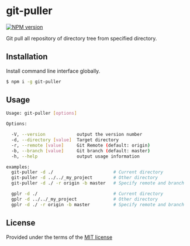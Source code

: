 # git-puller
[![NPM version](https://badge.fury.io/js/git-puller.svg)](https://www.npmjs.com/package/git-puller)

Git pull all repository of directory tree from specified directory.

## Installation

Install command line interface globally.

```sh
$ npm i -g git-puller
```

## Usage

```sh
Usage: git-puller [options]

Options:

  -V, --version            output the version number
  -d, --directory [value]  Target directory
  -r, --remote [value]     Git Remote (default: origin)
  -b, --branch [value]     Git branch (default: master)
  -h, --help               output usage information

examples:
  git-puller -d ./                       # Current directory
  git-puller -d ../../_my_project        # Other directory
  git-puller -d ./ -r origin -b master   # Specify remote and branch

  gplr -d ./                             # Current directory
  gplr -d ../../_my_project              # Other directory
  gplr -d ./ -r origin -b master         # Specify remote and branch
```

## License

Provided under the terms of the [MIT license](./LICENSE)

